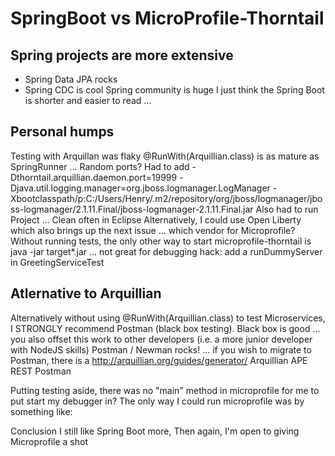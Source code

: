 # SpringBoot vs MicroProfile-Thorntail

## Spring projects are more extensive
- Spring Data JPA rocks
- Spring CDC is cool
Spring community is huge
I just think the Spring Boot is shorter and easier to read ... 

## Personal humps
Testing with Arquillan was flaky
@RunWith(Arquillian.class) is as mature as SpringRunner ... Random ports?
Had to add
-Dthorntail.arquillian.daemon.port=19999 -Djava.util.logging.manager=org.jboss.logmanager.LogManager -Xbootclasspath/p:C:/Users/Henry/.m2/repository/org/jboss/logmanager/jboss-logmanager/2.1.11.Final/jboss-logmanager-2.1.11.Final.jar
Also had to run Project ... Clean often in Eclipse
Alternatively, I could use Open Liberty
which also brings up the next issue ... which vendor for Microprofile?
Without running tests, the only other way to start microprofile-thorntail 
is java -jar target\*.jar ... not great for debugging
hack:
add a runDummyServer in GreetingServiceTest
 
## Atlernative to Arquillian
 Alternatively without using @RunWith(Arquillian.class) to test Microservices,
 I STRONGLY recommend Postman (black box testing).  Black box is good ... you also offset this work to other developers (i.e. a more junior developer with NodeJS skills)
 Postman / Newman rocks! ... if you wish to migrate to Postman, there is a http://arquillian.org/guides/generator/  Arquillian APE REST Postman
 
 Putting testing aside, there was no "main" method in microprofile for me to put start my debugger in?
 The only way I could run microprofile was by something like:
 
 
Conclusion
I still like Spring Boot more,
Then again, I'm open to giving Microprofile a shot

 
 
 
 